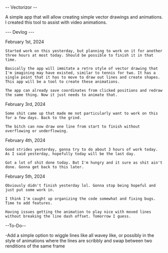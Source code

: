 -- Vectorizor --

A simple app that will allow creating simple vector drawings and animations. I created this tool to assist with video animations.


--- Devlog ---

February 1st, 2024

    Started work on this yesterday, but planning to work on it for another three hours at most today. Should be possible to finish it in that time. 

    Basically the app will immitate a retro style of vector drawing that I'm imagining may have existed, similar to tennis for two. It has a single point that it has to move to draw out lines and create shapes. This app will be a tool to create these animations.

    The app can already save coordinates from clicked positions and redraw the same thing. Now it just needs to animate that.


February 3rd, 2024

    Some shit came up that made me not particularly want to work on this for a few days. Back to the grind.

    The bitch can now draw one line from start to finish without overflowing or underflowing.

February 4th, 2024

    Good strides yesterday, gonna try to do about 3 hours of work today. As I said yesterday, hopefully today will be the last day.

    Got a lot of shit done today. But I'm hungry and it sure as shit ain't done. Gonna get back to this later.

February 5th, 2024

    Obviously didn't finish yesterday lol. Gonna stop being hopeful and just put some work in.

    I think I'm caught up organizing the code somewhat and fixing bugs. Time to add features.

    Having issues getting the animation to play nice with moved lines without breaking the line dash offset. Tomorrow I guess.

--To-Do--

-Add a simple option to wiggle lines like all wavey like, or possibly in the style of animations where the lines are scribbly and swap between two renditions of the same frame